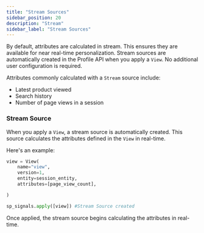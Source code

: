 ```yaml
---
title: "Stream Sources"
sidebar_position: 20
description: "Stream"
sidebar_label: "Stream Sources"
---
```


By default, attributes are calculated in stream. This ensures they are available for near real-time personalization. Stream sources are automatically created in the Profile API when you apply a `View`. No additional user configuration is required.

Attributes commonly calculated with a `Stream` source include:

- Latest product viewed
- Search history 
- Number of page views in a session

### Stream Source

When you apply a `View`, a stream source is automatically created. This source calculates the attributes defined in the `View` in real-time.

Here's an example:
```python
view = View(
    name="view",
    version=1,
    entity=session_entity,
    attributes=[page_view_count],

)

sp_signals.apply([view]) #Stream Source created
```

Once applied, the stream source begins calculating the attributes in real-time.

